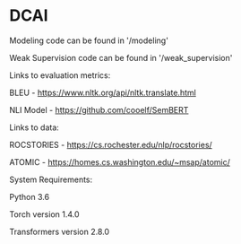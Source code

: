 # DCAI

Modeling code can be found in '/modeling'

Weak Supervision code can be found in '/weak_supervision'

Links to evaluation metrics:

BLEU - https://www.nltk.org/api/nltk.translate.html

NLI Model - https://github.com/cooelf/SemBERT

Links to data:

ROCSTORIES - https://cs.rochester.edu/nlp/rocstories/

ATOMIC - https://homes.cs.washington.edu/~msap/atomic/

System Requirements:

Python 3.6

Torch version 1.4.0

Transformers version 2.8.0

